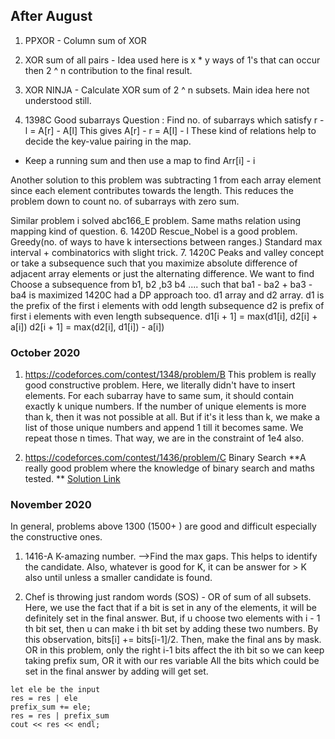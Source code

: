 ## After August
1. PPXOR - Column sum of XOR 
2. XOR sum of all pairs - Idea used here is x * y ways of 1's that can occur then 2 ^ n 
  contribution to the final result.
4. XOR NINJA - Calculate XOR sum of 2 ^ n subsets. 
Main idea here not understood still.

5. 1398C Good subarrays
  Question : Find no. of subarrays which satisfy r - l = A[r] - A[l]
  This gives A[r] - r = A[l] - l
  These kind of relations help to decide the key-value pairing in the map.
  - Keep a running sum and then use a map to find Arr[i] - i 

Another solution to this problem was subtracting 1 from each array element
since each element contributes towards the length. This reduces the problem
down to count no. of subarrays with zero sum.

Similar problem i solved abc166_E problem. Same maths relation using mapping kind of question.
6. 1420D Rescue_Nobel is a good problem.
  Greedy(no. of ways to have k intersections between ranges.) 
  Standard max interval + combinatorics with slight trick.
7. 1420C Peaks and valley concept or take a subsequence such that you maximize 
   absolute difference of adjacent array elements or just the alternating difference.
   We want to find Choose a subsequence from b1, b2 ,b3 b4 .... such that ba1 - ba2 + ba3 - ba4 is maximized 
   1420C had a DP approach too.
   d1 array and d2 array. 
   d1 is the prefix of the first i elements with odd length subsequence
   d2 is prefix of first i elements with even length subsequence.
   d1[i + 1] = max(d1[i], d2[i] + a[i])
   d2[i + 1] = max(d2[i], d1[i]) - a[i])
   
### October 2020
1. https://codeforces.com/contest/1348/problem/B
This problem is really good constructive problem. Here, we literally didn't have to insert elements. 
For each subarray have to same sum, it should contain exactly k unique numbers. If the number of unique elements is more than k,
then it was not possible at all. 
But if it's it less than k, we make a list of those unique numbers and append 1 till it becomes same.
We repeat those n times. That way, we are in the constraint of 1e4 also.

2. https://codeforces.com/contest/1436/problem/C Binary  Search
  **A really good problem where the knowledge of binary search and maths tested.
  ** [Solution Link](https://github.com/sankalp1999/Competitive-Programming/blob/master/CP/Codeforces/Oct2020/1436C_Binary_Search.cpp)
 
### November 2020
In general, problems above 1300 (1500+ ) are good and difficult especially the constructive ones.
1. 1416-A K-amazing number. -->Find the max gaps. This helps to identify the candidate. 
Also, whatever is good for K, it can be answer for > K also until unless a smaller candidate is found.

2. Chef is throwing just random words (SOS) - OR of sum of all subsets. Here, we use the fact that if a bit is set in any of the elements,
it will be definitely set in the final answer. But, if u choose two elements with  i - 1 th bit set, then u can make i th bit set
by adding these two numbers.  By this observation, bits[i] += bits[i-1]/2.  Then, make the final ans by mask.
OR in this problem, only the right i-1 bits affect the ith bit so we can keep taking prefix sum, OR it with our res variable
All the bits which could be set in the final answer by adding will get set.
```
let ele be the input
res = res | ele
prefix_sum += ele;
res = res | prefix_sum
cout << res << endl;
```

